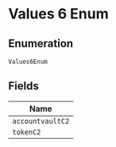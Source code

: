 
# Values 6 Enum

## Enumeration

`Values6Enum`

## Fields

| Name |
|  --- |
| `accountvaultC2` |
| `tokenC2` |

